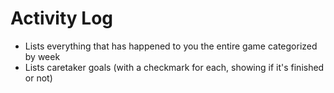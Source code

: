# Activity Log

- Lists everything that has happened to you the entire game categorized by week
- Lists caretaker goals (with a checkmark for each, showing if it's finished or not)
